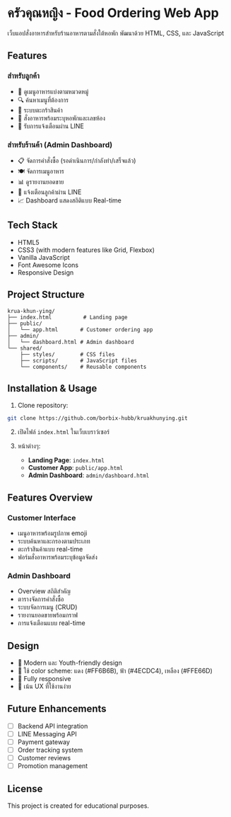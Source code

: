 # ครัวคุณหญิง - Food Ordering Web App

เว็บแอปสั่งอาหารสำหรับร้านอาหารตามสั่งใต้หอพัก พัฒนาด้วย HTML, CSS, และ JavaScript

## Features

### สำหรับลูกค้า
- 🍜 ดูเมนูอาหารแบ่งตามหมวดหมู่
- 🔍 ค้นหาเมนูที่ต้องการ
- 🛒 ระบบตะกร้าสินค้า
- 📱 สั่งอาหารพร้อมระบุหอพักและเลขห้อง
- 📲 รับการแจ้งเตือนผ่าน LINE

### สำหรับร้านค้า (Admin Dashboard)
- 📋 จัดการคำสั่งซื้อ (รอดำเนินการ/กำลังทำ/เสร็จแล้ว)
- 🍽️ จัดการเมนูอาหาร
- 📊 ดูรายงานยอดขาย
- 💬 แจ้งเตือนลูกค้าผ่าน LINE
- 📈 Dashboard แสดงสถิติแบบ Real-time

## Tech Stack
- HTML5
- CSS3 (with modern features like Grid, Flexbox)
- Vanilla JavaScript
- Font Awesome Icons
- Responsive Design

## Project Structure
```
krua-khun-ying/
├── index.html          # Landing page
├── public/
│   └── app.html       # Customer ordering app
├── admin/
│   └── dashboard.html # Admin dashboard
└── shared/
    ├── styles/        # CSS files
    ├── scripts/       # JavaScript files
    └── components/    # Reusable components
```

## Installation & Usage

1. Clone repository:
```bash
git clone https://github.com/borbix-hubb/kruakhunying.git
```

2. เปิดไฟล์ `index.html` ในเว็บเบราว์เซอร์

3. หน้าต่างๆ:
   - **Landing Page**: `index.html`
   - **Customer App**: `public/app.html`
   - **Admin Dashboard**: `admin/dashboard.html`

## Features Overview

### Customer Interface
- เมนูอาหารพร้อมรูปภาพ emoji
- ระบบค้นหาและกรองตามประเภท
- ตะกร้าสินค้าแบบ real-time
- ฟอร์มสั่งอาหารพร้อมระบุข้อมูลจัดส่ง

### Admin Dashboard
- Overview สถิติสำคัญ
- ตารางจัดการคำสั่งซื้อ
- ระบบจัดการเมนู (CRUD)
- รายงานยอดขายพร้อมกราฟ
- การแจ้งเตือนแบบ real-time

## Design
- 🎨 Modern และ Youth-friendly design
- 🌈 ใช้ color scheme: แดง (#FF6B6B), ฟ้า (#4ECDC4), เหลือง (#FFE66D)
- 📱 Fully responsive
- 🎯 เน้น UX ที่ใช้งานง่าย

## Future Enhancements
- [ ] Backend API integration
- [ ] LINE Messaging API
- [ ] Payment gateway
- [ ] Order tracking system
- [ ] Customer reviews
- [ ] Promotion management

## License
This project is created for educational purposes.